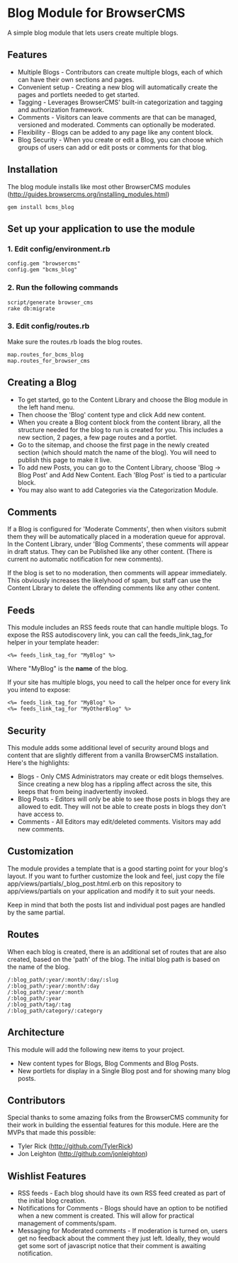 # Blog Module for BrowserCMS

A simple blog module that lets users create multiple blogs. 

## Features

* Multiple Blogs - Contributors can create multiple blogs, each of which can have their own sections and pages.
* Convenient setup - Creating a new blog will automatically create the pages and portlets needed to get started.
* Tagging - Leverages BrowserCMS' built-in categorization and tagging and authorization framework.
* Comments - Visitors can leave comments are that can be managed, versioned and moderated. Comments can optionally be moderated.
* Flexibility - Blogs can be added to any page like any content block.
* Blog Security - When you create or edit a Blog, you can choose which groups of users can add or edit posts or comments for that blog.

## Installation

The blog module installs like most other BrowserCMS modules (http://guides.browsercms.org/installing_modules.html)

    gem install bcms_blog
    
## Set up your application to use the module

### 1. Edit config/environment.rb 
    
    config.gem "browsercms"
    config.gem "bcms_blog"
    
### 2. Run the following commands
  
    script/generate browser_cms
    rake db:migrate
  
### 3. Edit config/routes.rb

Make sure the routes.rb loads the blog routes.

    map.routes_for_bcms_blog
    map.routes_for_browser_cms

## Creating a Blog

* To get started, go to the Content Library and choose the Blog module in the left hand menu.
* Then choose the 'Blog' content type and click Add new content.
* When you create a Blog content block from the content library, all the structure needed for the blog to run is created for you. This includes a new section, 2 pages, a few page routes and a portlet.
* Go to the sitemap, and choose the first page in the newly created section (which should match the name of the blog). You will need to publish this page to make it live.
* To add new Posts, you can go to the Content Library, choose 'Blog -> Blog Post' and Add New Content. Each 'Blog Post' is tied to a particular block.
* You may also want to add Categories via the Categorization Module.

## Comments

If a Blog is configured for 'Moderate Comments', then when visitors submit them they will be automatically placed in a moderation queue for approval. In the Content Library,
under 'Blog Comments', these comments will appear in draft status. They can be Published like any other content. (There is current no automatic notification for new comments).

If the blog is set to no moderation, then comments will appear immediately. This obviously increases the likelyhood of spam, but staff can use the Content Library to delete the offending comments like any other content.

## Feeds

This module includes an RSS feeds route that can handle multiple blogs. To expose the RSS autodiscovery link, you can call the feeds\_link\_tag\_for helper in your template header:
  
    <%= feeds_link_tag_for "MyBlog" %>
    
Where "MyBlog" is the __name__ of the blog.

If your site has multiple blogs, you need to call the helper once for every link you intend to expose:

    <%= feeds_link_tag_for "MyBlog" %>
    <%= feeds_link_tag_for "MyOtherBlog" %>
 

## Security

This module adds some additional level of security around blogs and content that are slightly different from a vanilla BrowserCMS installation. Here's the highlights:

* Blogs - Only CMS Administrators may create or edit blogs themselves. Since creating a new blog has a rippling affect across the site, this keeps that from being inadvertently invoked.
* Blog Posts - Editors will only be able to see those posts in blogs they are allowed to edit. They will not be able to create posts in blogs they don't have access to.
* Comments - All Editors may edit/deleted comments. Visitors may add new comments.

## Customization

The module provides a template that is a good starting point for your blog's layout. If you want
to further customize the look and feel, just copy the file app/views/partials/\_blog_post.html.erb
on this repository to app/views/partials on your application and modify it to suit your needs.

Keep in mind that both the posts list and individual post pages are handled by the same partial.

## Routes

When each blog is created, there is an additional set of routes that are also created, based on the 'path' of the blog. The initial blog path is based on the name of the blog.

    /:blog_path/:year/:month/:day/:slug
    /:blog_path/:year/:month/:day
    /:blog_path/:year/:month
    /:blog_path/:year
    /:blog_path/tag/:tag
    /:blog_path/category/:category

## Architecture

This module will add the following new items to your project.

* New content types for Blogs, Blog Comments and Blog Posts.
* New portlets for display in a Single Blog post and for showing many blog posts.

## Contributors

Special thanks to some amazing folks from the BrowserCMS community for their work in building the essential features for this module. Here are the MVPs that made this possible:

* Tyler Rick  (http://github.com/TylerRick)
* Jon Leighton (http://github.com/jonleighton)

## Wishlist Features

* RSS feeds - Each blog should have its own RSS feed created as part of the initial blog creation.
* Notifications for Comments - Blogs should have an option to be notified when a new comment is created. This will allow for practical management of comments/spam.
* Messaging for Moderated comments - If moderation is turned on, users get no feedback about the comment they just left. Ideally, they would get some sort of javascript notice that their comment is awaiting notification.

